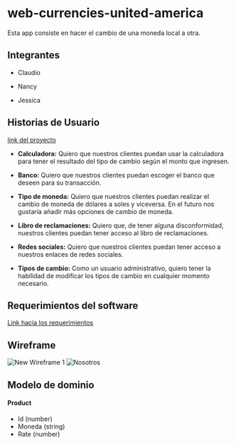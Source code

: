 # web-currencies-united-america

Esta app consiste en hacer el cambio de una moneda local a otra.

## Integrantes

- Claudio

- Nancy

- Jessica

## Historias de Usuario

[link del proyecto](https://github.com/orgs/currencies-united-america/projects/1)

- **Calculadora:** Quiero que nuestros clientes puedan usar la calculadora para tener el resultado del tipo de cambio según el monto que ingresen.

- **Banco:** Quiero que nuestros clientes puedan escoger el banco que deseen para su transacción.

- **Tipo de moneda:** Quiero que nuestros clientes puedan realizar el cambio de moneda de dólares a soles y viceversa. En el futuro nos gustaría añadir más opciones de cambio de moneda.

- **Libro de reclamaciones:** Quiero que, de tener alguna disconformidad, nuestros clientes puedan tener acceso al libro de reclamaciones.

- **Redes sociales:** Quiero que nuestros clientes puedan tener acceso a nuestros enlaces de redes sociales.

- **Tipos de cambio:** Como un usuario administrativo, quiero tener la habilidad de modificar los tipos de cambio en cualquier momento necesario.

## Requerimientos del software

[Link hacia los requerimientos](requirements.md)

## Wireframe
![New Wireframe 1](https://github.com/user-attachments/assets/2d037060-b108-458c-a16d-865b096a9d22)
![Nosotros](https://github.com/user-attachments/assets/50dce79f-3ed0-42b0-8704-25afd3caf2b5)

## Modelo de dominio

#### Product

- Id (number)
- Moneda (string)
- Rate (number)
